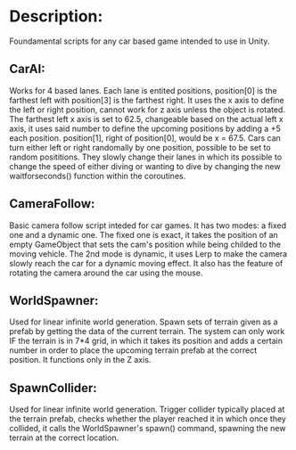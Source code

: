 # Description:
Foundamental scripts for any car based game intended to use in Unity.

## CarAI:
Works for 4 based lanes. Each lane is entited positions, position[0] is the farthest left with position[3] is the farthest right. It uses the x axis to define the left or right position, cannot work for z axis unless the object is rotated. The farthest left x axis is set to 62.5, changeable based on the actual left x axis, it uses said number to define the upcoming positions by adding a +5 each position. position[1], right of position[0], would be x = 67.5.
Cars can turn either left or right randomally by one position, possible to be set to random posititions. They slowly change their lanes in which its possible to change the speed of either diving or wanting to dive by changing the new waitforseconds() function within the coroutines.

## CameraFollow:
Basic camera follow script inteded for car games. It has two modes: a fixed one and a dynamic one. The fixed one is exact, it takes the position of an empty GameObject that sets the cam's position while being childed to the moving vehicle. The 2nd mode is dynamic, it uses Lerp to make the camera slowly reach the car for a dynamic moving effect. It also has the feature of rotating the camera around the car using the mouse.

## WorldSpawner:
Used for linear infinite world generation. Spawn sets of terrain given as a prefab by getting the data of the current terrain. The system can only work IF the terrain is in 7*4 grid, in which it takes its position and adds a certain number in order to place the upcoming terrain prefab at the correct position. It functions only in the Z axis.

## SpawnCollider:
Used for linear infinite world generation. Trigger collider typically placed at the terrain prefab, checks whether the player reached it in which once they collided, it calls the WorldSpawner's spawn() command, spawning the new terrain at the correct location. 
